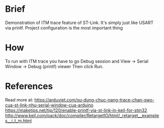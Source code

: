 # Brief
Demonstration of ITM trace feature of ST-Link. It's simply just like USART via printf.
Project configuration is the most important thing
# How
To run with ITM trace you have to go Debug session and 
View -> Serial Window -> Debug (printf) viewer
Then click Run.
# References
Read more at: https://arduviet.com/su-dung-chuc-nang-trace-chan-swo-cua-st-link-nhu-serial-window-cua-arduino
https://maketips.net/tip/120/enable-printf-via-st-link-in-keil-for-stm32
http://www.keil.com/pack/doc/compiler/RetargetIO/html/_retarget__examples__i_t_m.html